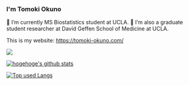 ### I'm Tomoki Okuno

🌱 I’m currently MS Biostatistics student at UCLA.
🔭 I’m also a graduate student researcher at David Geffen School of Medicine at UCLA.

This is my website: https://tomoki-okuno.com/

![](https://komarev.com/ghpvc/?username=tomokiokuno0528)

<!-- リポジトリステータス -->
[![hogehoge's github stats](https://github-readme-stats.vercel.app/api?username=tomokiokuno0528&hide=contribs&count_private=true&show_icons=true&theme=tokyonight)](https://github.com/ユーザ名/)

<!-- ソースコード統計 -->
[![Top used Langs](https://github-readme-stats.vercel.app/api/top-langs/?username=tomokiokuno0528&layout=compact&theme=tokyonight)](https://github.com/tomokiokuno0528/)

<!--
**tomokiokuno0528/tomokiokuno0528** is a ✨ _special_ ✨ repository because its `README.md` (this file) appears on your GitHub profile.

Here are some ideas to get you started:

- 🔭 I’m currently working on ...
- 🌱 I’m currently learning ...
- 👯 I’m looking to collaborate on ...
- 🤔 I’m looking for help with ...
- 💬 Ask me about ...
- 📫 How to reach me: ...
- 😄 Pronouns: ...
- ⚡ Fun fact: ...
-->
